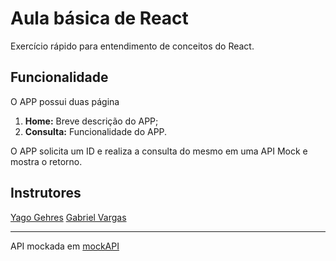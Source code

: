 # Aula básica de React

Exercício rápido para entendimento de conceitos do React.

## Funcionalidade

O APP possui duas página

1. **Home:** Breve descrição do APP;
2. **Consulta:** Funcionalidade do APP.

O APP solicita um ID e realiza a consulta do mesmo em uma API Mock e mostra o retorno.

## Instrutores
[Yago Gehres](https://github.com/gehres)
[Gabriel Vargas](https://github.com/GLuanVargas)

---

API mockada em [mockAPI](https://www.mockapi.io/)
